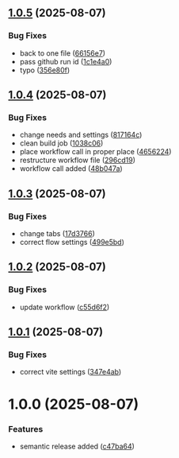 ## [1.0.5](https://github.com/gkalian/site-gkalian/compare/v1.0.4...v1.0.5) (2025-08-07)


### Bug Fixes

* back to one file ([66156e7](https://github.com/gkalian/site-gkalian/commit/66156e787ef2e3a020ab8ffa54fa07ad5c452927))
* pass github run id ([1c1e4a0](https://github.com/gkalian/site-gkalian/commit/1c1e4a0a6c0116dcdbfca190d506a6a6ee0ad8c0))
* typo ([356e80f](https://github.com/gkalian/site-gkalian/commit/356e80ff904bf5dde20cae963d751d197c6bf178))

## [1.0.4](https://github.com/gkalian/site-gkalian/compare/v1.0.3...v1.0.4) (2025-08-07)


### Bug Fixes

* change needs and settings ([817164c](https://github.com/gkalian/site-gkalian/commit/817164c620ead4474e4007519b385675e61837b9))
* clean build job ([1038c06](https://github.com/gkalian/site-gkalian/commit/1038c06a22eade4a358176c5e6928af4235945e4))
* place workflow call in proper place ([4656224](https://github.com/gkalian/site-gkalian/commit/4656224b065fbd69c742e04f43e87edb5aec4ace))
* restructure workflow file ([296cd19](https://github.com/gkalian/site-gkalian/commit/296cd19535048192495699961ccaf3785ef2e164))
* workflow call added ([48b047a](https://github.com/gkalian/site-gkalian/commit/48b047ace286b8ffe5c9a6ef5681b07d06919ee6))

## [1.0.3](https://github.com/gkalian/site-gkalian/compare/v1.0.2...v1.0.3) (2025-08-07)


### Bug Fixes

* change tabs ([17d3766](https://github.com/gkalian/site-gkalian/commit/17d3766d95c59d69d1c086b8857c049fd82921c9))
* correct flow settings ([499e5bd](https://github.com/gkalian/site-gkalian/commit/499e5bd8bc3eee92e19a8c2aabfb64b3582d89ba))

## [1.0.2](https://github.com/gkalian/site-gkalian/compare/v1.0.1...v1.0.2) (2025-08-07)


### Bug Fixes

* update workflow ([c55d6f2](https://github.com/gkalian/site-gkalian/commit/c55d6f2b527290913acd5de21baf7ef45a591a9e))

## [1.0.1](https://github.com/gkalian/site-gkalian/compare/v1.0.0...v1.0.1) (2025-08-07)


### Bug Fixes

* correct vite settings ([347e4ab](https://github.com/gkalian/site-gkalian/commit/347e4ab47a461453826e5baf4982d05ad3bda6a1))

# 1.0.0 (2025-08-07)


### Features

* semantic release added ([c47ba64](https://github.com/gkalian/site-gkalian/commit/c47ba64bf43de3c30084b2a772490677b00c5037))

